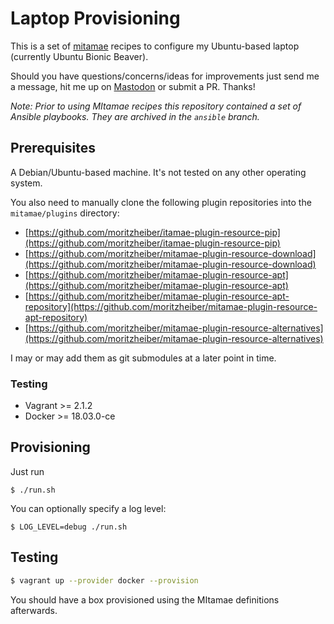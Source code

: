 # Laptop Provisioning

This is a set of [mitamae](https://github.com/itamae-kitchen/mitamae) recipes to configure my Ubuntu-based laptop (currently Ubuntu Bionic Beaver).

Should you have questions/concerns/ideas for improvements just send me a message, hit me up on [Mastodon](https://mastodon.social/@moritzheiber) or submit a PR. Thanks!

_Note: Prior to using MItamae recipes this repository contained a set of Ansible playbooks. They are archived in the `ansible` branch._

## Prerequisites

A Debian/Ubuntu-based machine. It's not tested on any other operating system.

You also need to manually clone the following plugin repositories into the `mitamae/plugins` directory:

- [https://github.com/moritzheiber/itamae-plugin-resource-pip](https://github.com/moritzheiber/itamae-plugin-resource-pip)
- [https://github.com/moritzheiber/mitamae-plugin-resource-download](https://github.com/moritzheiber/mitamae-plugin-resource-download)
- [https://github.com/moritzheiber/mitamae-plugin-resource-apt](https://github.com/moritzheiber/mitamae-plugin-resource-apt)
- [https://github.com/moritzheiber/mitamae-plugin-resource-apt-repository](https://github.com/moritzheiber/mitamae-plugin-resource-apt-repository)
- [https://github.com/moritzheiber/mitamae-plugin-resource-alternatives](https://github.com/moritzheiber/mitamae-plugin-resource-alternatives)

I may or may add them as git submodules at a later point in time.

### Testing

- Vagrant >= 2.1.2
- Docker >= 18.03.0-ce

## Provisioning

Just run

```
$ ./run.sh
```

You can optionally specify a log level:

```
$ LOG_LEVEL=debug ./run.sh
```

## Testing

```sh
$ vagrant up --provider docker --provision
```

You should have a box provisioned using the MItamae definitions afterwards.
